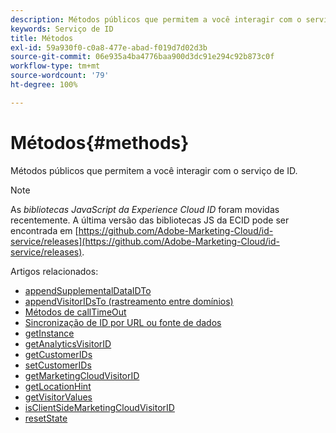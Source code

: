 ```yaml
---
description: Métodos públicos que permitem a você interagir com o serviço de ID.
keywords: Serviço de ID
title: Métodos
exl-id: 59a930f0-c0a8-477e-abad-f019d7d02d3b
source-git-commit: 06e935a4ba4776baa900d3dc91e294c92b873c0f
workflow-type: tm+mt
source-wordcount: '79'
ht-degree: 100%

---
```


# Métodos{#methods}

Métodos públicos que permitem a você interagir com o serviço de ID.

>[!NOTE]
>
>As *bibliotecas JavaScript da Experience Cloud ID* foram movidas recentemente. A última versão das bibliotecas JS da ECID pode ser encontrada em [https://github.com/Adobe-Marketing-Cloud/id-service/releases](https://github.com/Adobe-Marketing-Cloud/id-service/releases).

Artigos relacionados:

+ [appendSupplementalDataIDTo](appendsupplementaldataidto.md)
+ [appendVisitorIDsTo (rastreamento entre domínios)](appendvisitorid.md)
+ [Métodos de callTimeOut](timeout-functions.md)
+ [Sincronização de ID por URL ou fonte de dados](idsync.md)
+ [getInstance](getinstance.md)
+ [getAnalyticsVisitorID](getanalyticsvisitorid.md)
+ [getCustomerIDs](getcustomerids.md)
+ [setCustomerIDs](setcustomerids.md)
+ [getMarketingCloudVisitorID](getmcvid.md)
+ [getLocationHint](getlocationhint.md)
+ [getVisitorValues](getvisitorvalues.md)
+ [isClientSideMarketingCloudVisitorID](client-side-id.md)
+ [resetState](resetstate.md)
